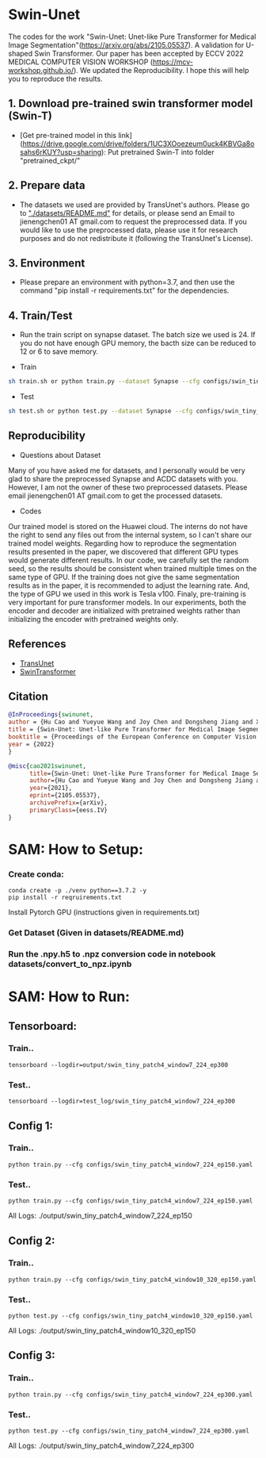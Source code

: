 # Swin-Unet
The codes for the work "Swin-Unet: Unet-like Pure Transformer for Medical Image Segmentation"(https://arxiv.org/abs/2105.05537). A validation for U-shaped Swin Transformer. Our paper has been accepted by ECCV 2022 MEDICAL COMPUTER VISION WORKSHOP (https://mcv-workshop.github.io/). We updated the Reproducibility. I hope this will help you to reproduce the results.

## 1. Download pre-trained swin transformer model (Swin-T)
* [Get pre-trained model in this link] (https://drive.google.com/drive/folders/1UC3XOoezeum0uck4KBVGa8osahs6rKUY?usp=sharing): Put pretrained Swin-T into folder "pretrained_ckpt/"

## 2. Prepare data

- The datasets we used are provided by TransUnet's authors. Please go to ["./datasets/README.md"](datasets/README.md) for details, or please send an Email to jienengchen01 AT gmail.com to request the preprocessed data. If you would like to use the preprocessed data, please use it for research purposes and do not redistribute it (following the TransUnet's License).

## 3. Environment

- Please prepare an environment with python=3.7, and then use the command "pip install -r requirements.txt" for the dependencies.

## 4. Train/Test

- Run the train script on synapse dataset. The batch size we used is 24. If you do not have enough GPU memory, the bacth size can be reduced to 12 or 6 to save memory.

- Train

```bash
sh train.sh or python train.py --dataset Synapse --cfg configs/swin_tiny_patch4_window7_224_lite.yaml --root_path your DATA_DIR --max_epochs 150 --output_dir your OUT_DIR  --img_size 224 --base_lr 0.05 --batch_size 24
```

- Test 

```bash
sh test.sh or python test.py --dataset Synapse --cfg configs/swin_tiny_patch4_window7_224_lite.yaml --is_saveni --volume_path your DATA_DIR --output_dir your OUT_DIR --max_epoch 150 --base_lr 0.05 --img_size 224 --batch_size 24
```

## Reproducibility

- Questions about Dataset

Many of you have asked me for datasets, and I personally would be very glad to share the preprocessed Synapse and ACDC datasets with you. However, I am not the owner of these two preprocessed datasets. Please email jienengchen01 AT gmail.com to get the processed datasets.

- Codes

Our trained model is stored on the Huawei cloud. The interns do not have the right to send any files out from the internal system, so I can't share our trained model weights. Regarding how to reproduce the segmentation results presented in the paper, we discovered that different GPU types would generate different results. In our code, we carefully set the random seed, so the results should be consistent when trained multiple times on the same type of GPU. If the training does not give the same segmentation results as in the paper, it is recommended to adjust the learning rate. And, the type of GPU we used in this work is Tesla v100. Finaly, pre-training is very important for pure transformer models. In our experiments, both the encoder and decoder are initialized with pretrained weights rather than initializing the encoder with pretrained weights only.

## References
* [TransUnet](https://github.com/Beckschen/TransUNet)
* [SwinTransformer](https://github.com/microsoft/Swin-Transformer)

## Citation

```bibtex
@InProceedings{swinunet,
author = {Hu Cao and Yueyue Wang and Joy Chen and Dongsheng Jiang and Xiaopeng Zhang and Qi Tian and Manning Wang},
title = {Swin-Unet: Unet-like Pure Transformer for Medical Image Segmentation},
booktitle = {Proceedings of the European Conference on Computer Vision Workshops(ECCVW)},
year = {2022}
}

@misc{cao2021swinunet,
      title={Swin-Unet: Unet-like Pure Transformer for Medical Image Segmentation}, 
      author={Hu Cao and Yueyue Wang and Joy Chen and Dongsheng Jiang and Xiaopeng Zhang and Qi Tian and Manning Wang},
      year={2021},
      eprint={2105.05537},
      archivePrefix={arXiv},
      primaryClass={eess.IV}
}
```
#
#
# SAM: How to Setup:

### Create conda:
```
conda create -p ./venv python==3.7.2 -y
pip install -r reqruirements.txt
```
Install Pytorch GPU (instructions given in requirements.txt)

### Get Dataset (Given in datasets/README.md)
### Run the .npy.h5 to .npz conversion code in notebook datasets/convert_to_npz.ipynb

#
#
# SAM: How to Run:

## Tensorboard:

### Train..
```
tensorboard --logdir=output/swin_tiny_patch4_window7_224_ep300
```
### Test..
```
tensorboard --logdir=test_log/swin_tiny_patch4_window7_224_ep300
```


## Config 1:

### Train..
```
python train.py --cfg configs/swin_tiny_patch4_window7_224_ep150.yaml
```
### Test..
```
python train.py --cfg configs/swin_tiny_patch4_window7_224_ep150.yaml
```

All Logs:
./output/swin_tiny_patch4_window7_224_ep150




## Config 2:

### Train..
```
python train.py --cfg configs/swin_tiny_patch4_window10_320_ep150.yaml
```
### Test..
```
python test.py --cfg configs/swin_tiny_patch4_window10_320_ep150.yaml
```
All Logs:
./output/swin_tiny_patch4_window10_320_ep150




## Config 3:

### Train..
```
python train.py --cfg configs/swin_tiny_patch4_window7_224_ep300.yaml
```
### Test..
```
python test.py --cfg configs/swin_tiny_patch4_window7_224_ep300.yaml
```
All Logs:
./output/swin_tiny_patch4_window7_224_ep300